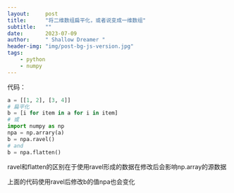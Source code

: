 ```yaml
---
layout:     post
title:      "将二维数组扁平化，或者说变成一维数组"
subtitle:   ""
date:       2023-07-09
author:     " Shallow Dreamer "
header-img: "img/post-bg-js-version.jpg"
tags:
    - python
    - numpy
---
```


代码：

```python
a = [[1, 2], [3, 4]]
# 扁平化
b = [i for item in a for i in item]
# 或
import numpy as np
npa = np.arrary(a)
b = npa.ravel()
# and
b = npa.flatten()
```

ravel和flatten的区别在于使用ravel形成的数据在修改后会影响np.array的源数据

上面的代码使用ravel后修改b的值npa也会变化

